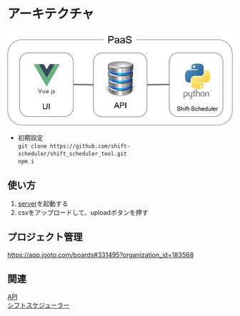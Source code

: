 # アーキテクチャ

![architecture](https://github.com/shift-scheduler/shift_scheduler_tool/blob/develop/images/architecture.png)

* 初期設定  
`git clone https://github.com/shift-scheduler/shift_scheduler_tool.git`  
`npm i`

## 使い方

1. [server](<https://github.com/shift-scheduler/shift_scheduler_tool_api>)を起動する
2. csvをアップロードして、uploadボタンを押す

## プロジェクト管理

<https://app.jooto.com/boards#331495?organization_id=183568>

## 関連

[API](https://github.com/shift-scheduler/shift_scheduler_tool_api)  
[シフトスケジューラー](https://github.com/shift-scheduler/shift_scheduler_tool_api_py)  
